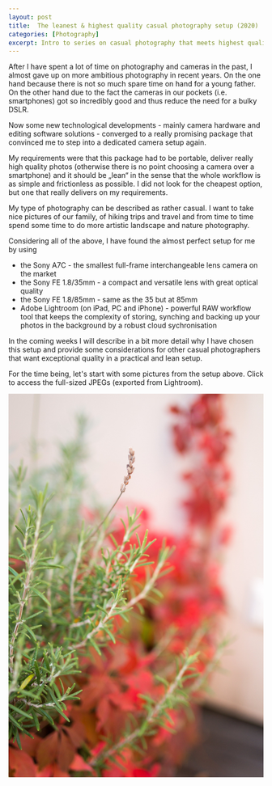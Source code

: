 ```yaml
---
layout: post
title:  The leanest & highest quality casual photography setup (2020)
categories: [Photography]
excerpt: Intro to series on casual photography that meets highest quality and convenience requirements
---
```




After I have spent a lot of time on photography and cameras in the past, I almost gave up on more ambitious photography in recent years. On the one hand because there is not so much spare time on hand for a young father. On the other hand due to the fact the cameras in our pockets (i.e. smartphones) got so incredibly good and thus reduce the need for a bulky DSLR.

Now some new technological developments - mainly camera hardware and editing software solutions - converged to a really promising package that convinced me to step into a dedicated camera setup again.

My requirements were that this package had to be portable, deliver really high quality photos (otherwise there is no point choosing a camera over a smartphone) and it should be „lean“ in the sense that the whole workflow is as simple and frictionless as possible. I did not look for the cheapest option, but one that really delivers on my requirements.

My type of photography can be described as rather casual. I want to take nice pictures of our family, of hiking trips and travel and from time to time spend some time to do more artistic landscape and nature photography. 

Considering all of the above, I have found the almost perfect setup for me by using
- the Sony A7C  - the smallest full-frame interchangeable lens camera on the market 
- the Sony FE 1.8/35mm - a compact and versatile lens with great optical quality
- the Sony FE 1.8/85mm - same as the 35 but at 85mm
- Adobe Lightroom (on iPad, PC and iPhone) - powerful RAW workflow tool that keeps the complexity of storing, synching and backing up your photos in the background by a robust cloud sychronisation

In the coming weeks I will describe in a bit more detail why I have chosen this setup and provide some considerations for other casual photographers that want exceptional quality in a practical and lean setup.

For the time being, let's start with some pictures from the setup above. Click to access the full-sized JPEGs (exported from Lightroom).

[![something_new](../images/something_new.jpg)](../images/something_new.jpg)
